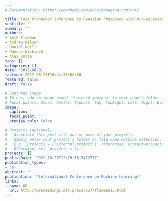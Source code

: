 ```yaml
---
# Documentation: https://wowchemy.com/docs/managing-content/

title: Fast Kronecker Inference in Gaussian Processes with non-Gaussian Likelihoods
subtitle: ''
summary: ''
authors:
- Seth Flaxman
- Andrew Wilson
- Daniel Neill
- Hannes Nickisch
- Alex Smola
tags: []
categories: []
date: '2015-06-01'
lastmod: 2022-06-21T16:44:55+02:00
featured: false
draft: false

# Featured image
# To use, add an image named `featured.jpg/png` to your page's folder.
# Focal points: Smart, Center, TopLeft, Top, TopRight, Left, Right, BottomLeft, Bottom, BottomRight.
image:
  caption: ''
  focal_point: ''
  preview_only: false

# Projects (optional).
#   Associate this post with one or more of your projects.
#   Simply enter your project's folder or file name without extension.
#   E.g. `projects = ["internal-project"]` references `content/project/deep-learning/index.md`.
#   Otherwise, set `projects = []`.
projects: []
publishDate: '2022-10-20T12:29:18.547277Z'
publication_types:
- '6'
abstract: ''
publication: '*International Conference on Machine Learning*'
links:
- name: URL
  url: http://proceedings.mlr.press/v37/flaxman15.html
---
```

